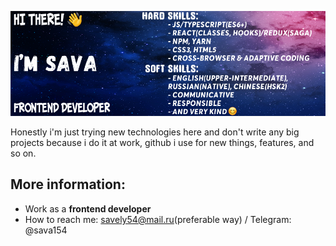 ![Header](https://github.com/giraffesava/giraffesava/blob/main/assets/Header.png)

Honestly i'm just trying new technologies here and don't write any big projects because i do it at work, github i use for new things, features, and so on. 

## More information:
- Work as a **frontend developer**
- How to reach me: savely54@mail.ru(preferable way) / Telegram: @sava154

